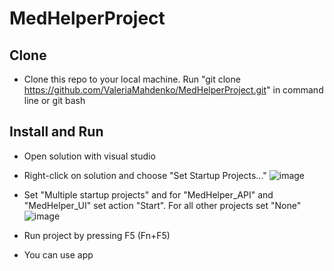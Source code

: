 # MedHelperProject

## Clone

- Clone this repo to your local machine. Run "git clone https://github.com/ValeriaMahdenko/MedHelperProject.git" in command line or git bash 

## Install and Run

- Open solution with visual studio
- Right-click on solution and choose "Set Startup Projects..."
![image](https://user-images.githubusercontent.com/71028410/145836189-e02ca397-de95-4b75-9413-97e4ee5553e6.png)

- Set "Multiple startup projects" and for "MedHelper_API" and "MedHelper_UI" set action "Start". For all other projects set "None"
![image](https://user-images.githubusercontent.com/71028410/145835739-c25cf72c-f834-452e-bd46-1538e839a145.png)

- Run project by pressing F5 (Fn+F5)
- You can use app

